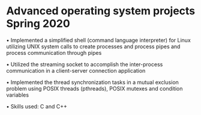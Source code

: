 # Advanced operating system projects											 Spring 2020

•	Implemented a simplified shell (command language interpreter) for Linux utilizing UNIX system calls to create processes and process pipes and process communication through pipes

•	Utilized the streaming socket to accomplish the inter-process communication in a client-server connection application

•	Implemented the thread synchronization tasks in a mutual exclusion problem using POSIX threads (pthreads), POSIX mutexes and condition variables

•	Skills used: C and C++

